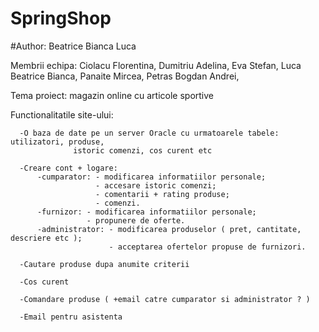 # SpringShop
#Author: Beatrice Bianca Luca

Membrii echipa: Ciolacu Florentina, 
			Dumitriu Adelina,
			Eva Stefan,
			Luca Beatrice Bianca,
			Panaite Mircea,
			Petras Bogdan Andrei,
      
Tema proiect:  magazin online cu articole sportive

Functionalitatile site-ului:

      -O baza de date pe un server Oracle cu urmatoarele tabele: utilizatori, produse,
		          istoric comenzi, cos curent etc
              
      -Creare cont + logare:
          -cumparator: - modificarea informatiilor personale; 
                       - accesare istoric comenzi; 
                       - comentarii + rating produse; 
                       - comenzi.
          -furnizor: - modificarea informatiilor personale; 
                     - propunere de oferte.
          -administrator: - modificarea produselor ( pret, cantitate, descriere etc ); 
                          - acceptarea ofertelor propuse de furnizori.
          
      -Cautare produse dupa anumite criterii
     
      -Cos curent
      
      -Comandare produse ( +email catre cumparator si administrator ? )
      
      -Email pentru asistenta
